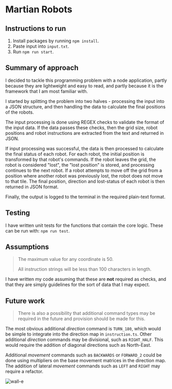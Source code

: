 # Martian Robots

## Instructions to run

1. Install packages by running `npm install`.
1. Paste input into `input.txt`.
1. Run `npm run start`.

## Summary of approach

I decided to tackle this programming problem with a node application, partly because they are lightweight and easy to read, and partly because it is the framework that I am most familiar with.

I started by splitting the problem into two halves - processing the input into a JSON structure, and then handling the data to calculate the final positions of the robots.

The input processing is done using REGEX checks to validate the format of the input data. If the data passes these checks, then the grid size, robot positions and robot instructions are extracted from the text and returned in JSON.

If input processing was successful, the data is then processed to calculate the final status of each robot. For each robot, the initial position is transformed by that robot's commands. If the robot leaves the grid, the robot is considered "lost", the "lost position" is stored, and processing continues to the next robot. If a robot attempts to move off the grid from a position where another robot was previously lost, the robot does not move to that tile. The final position, direction and lost-status of each robot is then returned in JSON format.

Finally, the output is logged to the terminal in the required plain-text format.

## Testing

I have written unit tests for the functions that contain the core logic. These can be run with: `npm run test`.

## Assumptions

> The maximum value for any coordinate is 50.
>
> All instruction strings will be less than 100 characters in length.

I have written my code assuming that these are **not** required as checks, and that they are simply guidelines for the sort of data that I may expect.

## Future work

> There is also a possibility that additional command types may be required in the future and provision should be made for this.

The most obvious additional _direction_ command is `TURN_180`, which would be simple to integrate into the direction map in `instruction.ts`. Other additional _direction_ commands may be divisional, such as `RIGHT_HALF`. This would require the addition of diagonal directions such as North-East.

Additional _movement_ commands such as `BACKWARDS` or `FORWARD_2` could be done using multipliers on the base movement matrices in the direction map. The addition of lateral _movement_ commands such as `LEFT` and `RIGHT` may require a refactor.

![wall-e](https://media1.tenor.com/m/-NsZyjeNEQUAAAAd/wall-e-disney.gif)
